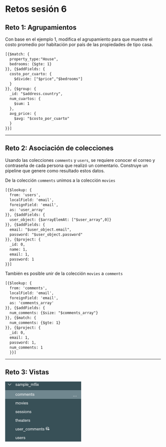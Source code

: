 # Retos sesión 6

## Reto 1: Agrupamientos
Con base en el ejemplo 1, modifica el agrupamiento para que muestre el costo promedio por habitación por país de las propiedades de tipo casa.

```
[{$match: {
  property_type:"House", 
  bedrooms: {$gte: 1}
}}, {$addFields: {
  costo_por_cuarto: {
    $divide: ["$price","$bedrooms"]
  }
}}, {$group: {
  _id: "$address.country",
  num_cuartos: {
    $sum: 1
  }, 
  avg_price: {
    $avg: "$costo_por_cuarto"
  }
}}]
```

* * * 

## Reto 2: Asociación de colecciones
Usando las colecciones `comments` y `users`, se requiere conocer el correo y contraseña de cada persona que realizó un comentario. Construye un pipeline que genere como resultado estos datos.

De la colección `comments` unimos a la colección `movies`
```
[{$lookup: {
  from: 'users',
  localField: 'email',
  foreignField: 'email',
  as: 'user_array'
}}, {$addFields: {
  user_object: {$arrayElemAt: ["$user_array",0]}
}}, {$addFields: {
  email: "$user_object.email",
  password: "$user_object.password"
}}, {$project: {
  _id: 0,
  name: 1,
  email: 1,
  password: 1
}}]
```

También es posible unir de la colección `movies` a `comments` 
```
[{$lookup: {
  from: 'comments',
  localField: 'email',
  foreignField: 'email',
  as: 'comments_array'
}}, {$addFields: {
  num_comments: {$size: "$comments_array"}
}}, {$match: {
  num_comments: {$gte: 1}
}}, {$project: {
  _id: 0,
  email: 1,
  password: 1, 
  num_comments: 1
  }}]
```

* * * 

## Reto 3: Vistas 
![Reto3-Vistas](vista_comments.png)
